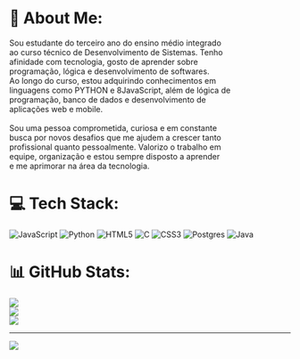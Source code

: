# 💫 About Me:
Sou estudante do terceiro ano do ensino médio integrado<br> ao curso técnico de Desenvolvimento de Sistemas. Tenho<br> afinidade com tecnologia, gosto de aprender sobre <br>programação, lógica e desenvolvimento de softwares.<br> Ao longo do curso, estou adquirindo conhecimentos em <br>linguagens como PYTHON e 8JavaScript, além de lógica de<br> programação, banco de dados e desenvolvimento de<br> aplicações web e mobile.<br><br>Sou uma pessoa comprometida, curiosa e em constante <br>busca por novos desafios que me ajudem a crescer tanto<br> profissional quanto pessoalmente. Valorizo o trabalho em<br> equipe, organização e estou sempre disposto a aprender<br> e me aprimorar na área da tecnologia.


# 💻 Tech Stack:
![JavaScript](https://img.shields.io/badge/javascript-%23323330.svg?style=for-the-badge&logo=javascript&logoColor=%23F7DF1E) ![Python](https://img.shields.io/badge/python-3670A0?style=for-the-badge&logo=python&logoColor=ffdd54) ![HTML5](https://img.shields.io/badge/html5-%23E34F26.svg?style=for-the-badge&logo=html5&logoColor=white) ![C](https://img.shields.io/badge/c-%2300599C.svg?style=for-the-badge&logo=c&logoColor=white) ![CSS3](https://img.shields.io/badge/css3-%231572B6.svg?style=for-the-badge&logo=css3&logoColor=white) ![Postgres](https://img.shields.io/badge/postgres-%23316192.svg?style=for-the-badge&logo=postgresql&logoColor=white) ![Java](https://img.shields.io/badge/java-%23ED8B00.svg?style=for-the-badge&logo=openjdk&logoColor=white)
# 📊 GitHub Stats:
![](https://github-readme-stats.vercel.app/api?username=alberto1234567890&theme=dark&hide_border=false&include_all_commits=false&count_private=false)<br/>
![](https://nirzak-streak-stats.vercel.app/?user=alberto1234567890&theme=dark&hide_border=false)<br/>
![](https://github-readme-stats.vercel.app/api/top-langs/?username=alberto1234567890&theme=dark&hide_border=false&include_all_commits=false&count_private=false&layout=compact)

---
[![](https://visitcount.itsvg.in/api?id=alberto1234567890&icon=0&color=1)](https://visitcount.itsvg.in)

<!-- Proudly created with GPRM ( https://gprm.itsvg.in ) -->
